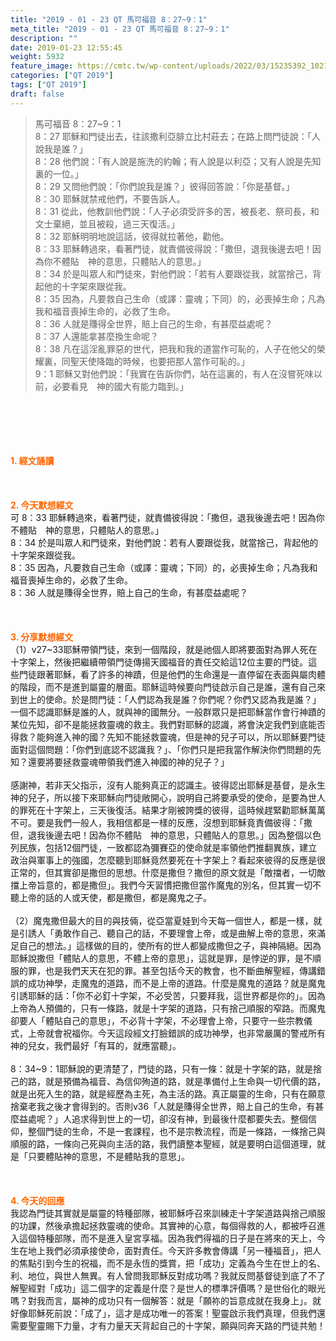 ```yaml
---
title: "2019 - 01 - 23 QT 馬可福音 8：27~9：1"
meta_title: "2019 - 01 - 23 QT 馬可福音 8：27~9：1"
description: ""
date: 2019-01-23 12:55:45
weight: 5932
feature_image: https://cmtc.tw/wp-content/uploads/2022/03/15235392_10211799862337740_180693556567566654_o-1.webp
categories: ["QT 2019"]
tags: ["QT 2019"]
draft: false
---
```


<blockquote>馬可福音 8：27~9：1<br />
8：27 耶穌和門徒出去，往該撒利亞腓立比村莊去；在路上問門徒說：「人說我是誰？」<br />
8：28 他們說：「有人說是施洗的約翰；有人說是以利亞；又有人說是先知裏的一位。」<br />
8：29 又問他們說：「你們說我是誰？」彼得回答說：「你是基督。」<br />
8：30 耶穌就禁戒他們，不要告訴人。<br />
8：31 從此，他教訓他們說：「人子必須受許多的苦，被長老、祭司長，和文士棄絕，並且被殺，過三天復活。」<br />
8：32 耶穌明明地說這話，彼得就拉著他，勸他。<br />
8：33 耶穌轉過來，看著門徒，就責備彼得說：「撒但，退我後邊去吧！因為你不體貼　神的意思，只體貼人的意思。」<br />
8：34 於是叫眾人和門徒來，對他們說：「若有人要跟從我，就當捨己，背起他的十字架來跟從我。<br />
8：35 因為，凡要救自己生命（或譯：靈魂；下同）的，必喪掉生命；凡為我和福音喪掉生命的，必救了生命。<br />
8：36 人就是賺得全世界，賠上自己的生命，有甚麼益處呢？<br />
8：37 人還能拿甚麼換生命呢？<br />
8：38 凡在這淫亂罪惡的世代，把我和我的道當作可恥的，人子在他父的榮耀裏，同聖天使降臨的時候，也要把那人當作可恥的。」<br />
9：1 耶穌又對他們說：「我實在告訴你們，站在這裏的，有人在沒嘗死味以前，必要看見　神的國大有能力臨到。」</blockquote><br />
&nbsp;<br />
<br />
&nbsp;<br />
<br />
<span style="color: #ff6600;"><strong>1. </strong><strong>經文誦讀</strong></span><br />
<br />
<span style="color: #ff6600;"><strong> </strong></span><br />
<br />
<span style="color: #ff6600;"><strong>2. 今天默想</strong><strong>經文<br />
</strong></span>可 8：33 耶穌轉過來，看著門徒，就責備彼得說：「撒但，退我後邊去吧！因為你不體貼　神的意思，只體貼人的意思。」<br />
8：34 於是叫眾人和門徒來，對他們說：若有人要跟從我，就當捨己，背起他的十字架來跟從我。<br />
8：35 因為，凡要救自己生命（或譯：靈魂；下同）的，必喪掉生命；凡為我和福音喪掉生命的，必救了生命。<br />
8：36 人就是賺得全世界，賠上自己的生命，有甚麼益處呢？<br />
<br />
&nbsp;<br />
<br />
<span style="color: #ff6600;"><strong>3. 分享默想經文<br />
</strong></span>（1）v27~33耶穌帶領門徒，來到一個階段，就是祂個人即將要面對為罪人死在十字架上，然後把繼續帶領門徒傳揚天國福音的責任交給這12位主要的門徒。這些門徒跟著耶穌，看了許多的神蹟，但是他們的生命還是一直停留在表面與屬肉體的階段，而不是進到屬靈的層面。耶穌這時候要向門徒啟示自己是誰，還有自己來到世上的使命。於是問門徒：「人們認為我是誰？你們呢？你們又認為我是誰？」一個不認識耶穌是誰的人，就與神的國無分。一般群眾只是把耶穌當作會行神蹟的某位先知，卻不是能拯救靈魂的救主。我們對耶穌的認識，將會決定我們到底能否得救？能夠進入神的國？先知不能拯救靈魂，但是神的兒子可以，所以耶穌要門徒面對這個問題：「你們到底認不認識我？」、「你們只是把我當作解決你們問題的先知？還要將要拯救靈魂帶領我們進入神國的神的兒子？」<br />
<br />
感謝神，若非天父指示，沒有人能夠真正的認識主。彼得認出耶穌是基督，是永生神的兒子，所以接下來耶穌向門徒敞開心，說明自己將要承受的使命，是要為世人的罪死在十字架上，三天後復活。結果才剛被誇獎的彼得，這時候趕緊勸耶穌萬萬不可。要是我們一般人，我相信都是一樣的反應，沒想到耶穌竟責備彼得：「撒但，退我後邊去吧！因為你不體貼　神的意思，只體貼人的意思。」因為整個以色列民族，包括12個門徒，一致都認為彌賽亞的使命就是率領他們推翻異族，建立政治與軍事上的強國，怎麼聽到耶穌竟然要死在十字架上？看起來彼得的反應是很正常的，但其實卻是撒但的思想。什麼是撒但？撒但的原文就是「敵擋者，一切敵擋上帝旨意的，都是撒但」。我們今天習慣把撒但當作魔鬼的別名，但其實一切不聽上帝的話的人或天使，都是撒但，都是魔鬼之子。<br />
<br />
（2）魔鬼撒但最大的目的與技倆，從亞當夏娃到今天每一個世人，都是一樣，就是引誘人「勇敢作自己、聽自己的話，不要理會上帝，或是曲解上帝的意思，來滿足自己的想法。」這樣做的目的，使所有的世人都變成撒但之子，與神隔絕。因為耶穌說撒但「體貼人的意思，不體上帝的意思」，這就是罪，是悖逆的罪，是不順服的罪，也是我們天天在犯的罪。甚至包括今天的教會，也不斷曲解聖經，傳講錯誤的成功神學，走魔鬼的道路，而不是上帝的道路。什麼是魔鬼的道路？就是魔鬼引誘耶穌的話：「你不必釘十字架，不必受苦，只要拜我，這世界都是你的」。因為上帝為人預備的，只有一條路，就是十字架的道路，只有捨己順服的窄路。而魔鬼卻要人「體貼自己的意思」，不必背十字架，不必理會上帝，只要守一些宗教儀式，上帝就會祝福你。今天這段經文打臉錯誤的成功神學，也非常嚴厲的警戒所有神的兒女，我們最好「有耳的，就應當聽」。<br />
<br />
8：34~9：1耶穌說的更清楚了，門徒的路，只有一條：就是十字架的路，就是捨己的路，就是預備為福音、為信仰殉道的路，就是準備付上生命與一切代價的路，就是出死入生的路，就是經歷為主死，為主活的路。真正屬靈的生命，只有在願意捨棄老我之後才會得到的。否則v36「人就是賺得全世界，賠上自己的生命，有甚麼益處呢？」人追求得到世上的一切，卻沒有神，到最後什麼都要失去。整個信仰，整個門徒的生命，不是一套課程，也不是宗教流程，而是一條路，一條捨己與順服的路，一條向己死與向主活的路，我們讀整本聖經，就是要明白這個道理，就是「只要體貼神的意思，不是體貼我的意思」。<br />
<br />
&nbsp;<br />
<br />
<span style="color: #ff6600;"><strong>4. 今天的回應<br />
</strong></span>我認為門徒其實就是屬靈的特種部隊，被耶穌呼召來訓練走十字架道路與捨己順服的功課，然後承擔起拯救靈魂的使命。其實神的心意，每個得救的人，都被呼召進入這個特種部隊，而不是進入皇宮享福。因為我們得福的日子是在將來的天上，今生在地上我們必須承接使命，面對責任。今天許多教會傳講「另一種福音」，把人的焦點引到今生的祝福，而不是永恆的獎賞，把「成功」定義為今生在世上的名、利、地位，與世人無異。有人曾問我耶穌反對成功嗎？我就反問基督徒到底了不了解聖經對「成功」這二個字的定義是什麼？是世人的標準評價嗎？是世俗化的眼光嗎？對我而言，屬神的成功只有一個解答：就是「願祢的旨意成就在我身上」。就好像耶穌死前說：「成了」，這才是成功唯一的答案！聖靈啟示我們真理，但我們還需要聖靈賜下力量，才有力量天天背起自己的十字架，願與同奔天路的門徒共勉！<br />
<br />
&nbsp;
        